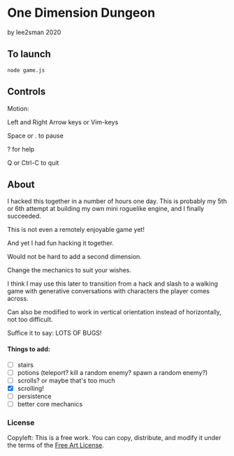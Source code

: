 # One Dimension Dungeon

by lee2sman 2020

## To launch

```
node game.js
```

## Controls

Motion:

Left and Right Arrow keys or Vim-keys

Space or . to pause

? for help

Q or Ctrl-C to quit

## About 

I hacked this together in a number of hours one day. This is probably my 5th or 6th attempt at building my own mini roguelike engine, and I finally succeeded. 

This is not even a remotely enjoyable game yet!

And yet I had fun hacking it together.

Would not be hard to add a second dimension.

Change the mechanics to suit your wishes.

I think I may use this later to transition from a hack and slash to a walking game with generative conversations with characters the player comes across.

Can also be modified to work in vertical orientation instead of horizontally, not too difficult.

Suffice it to say: LOTS OF BUGS!

#### Things to add:
- [ ] stairs
- [ ] potions (teleport? kill a random enemy? spawn a random enemy?)
- [ ] scrolls? or maybe that's too much
- [X] scrolling! 
- [ ] persistence
- [ ] better core mechanics

### License

Copyleft: This is a free work. You can copy, distribute, and modify it under the terms of the [Free Art License](http://artlibre.org/licence/lal/en/).


